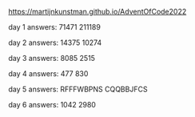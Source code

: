 https://martijnkunstman.github.io/AdventOfCode2022

day 1 answers:
71471
211189

day 2 answers:
14375
10274

day 3 answers:
8085
2515

day 4 answers:
477
830

day 5 answers:
RFFFWBPNS
CQQBBJFCS

day 6 answers:
1042
2980
